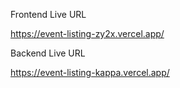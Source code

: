 Frontend Live URL

https://event-listing-zy2x.vercel.app/


Backend Live URL

https://event-listing-kappa.vercel.app/

